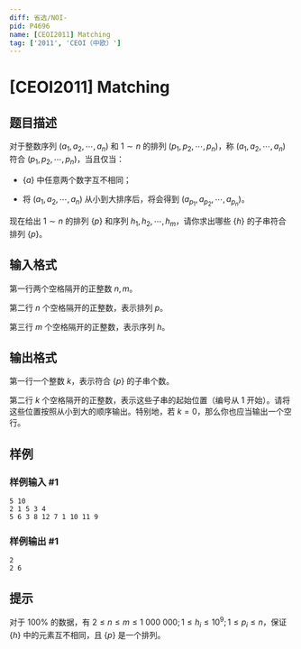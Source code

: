 ```yaml
---
diff: 省选/NOI-
pid: P4696
name: [CEOI2011] Matching
tag: ['2011', 'CEOI（中欧）']
---
```

# [CEOI2011] Matching
## 题目描述

对于整数序列 $(a_1,a_2,\cdots,a_n)$ 和 $1\sim n$ 的排列 $(p_1,p_2,\cdots,p_n)$，称 $(a_1,a_2,\cdots,a_n)$ 符合 $(p_1,p_2,\cdots,p_n)$，当且仅当：

-    $\{a\}$ 中任意两个数字互不相同；

-    将 $(a_1,a_2,\cdots,a_n)$ 从小到大排序后，将会得到 $(a_{p_1},a_{p_2},\cdots,a_{p_n})$。

现在给出 $1\sim n$ 的排列 $\{p\}$ 和序列 $h_1,h_2,\cdots,h_m$​​，请你求出哪些 $\{h\}$ 的子串符合排列 $\{p\}$。

## 输入格式

第一行两个空格隔开的正整数 $n,m$。

第二行 $n$ 个空格隔开的正整数，表示排列 $p$。

第三行 $m$ 个空格隔开的正整数，表示序列 $h$。
## 输出格式

第一行一个整数 $k$，表示符合 $\{p\}$ 的子串个数。

第二行 $k$ 个空格隔开的正整数，表示这些子串的起始位置（编号从 $1$ 开始）。请将这些位置按照从小到大的顺序输出。特别地，若 $k=0$，那么你也应当输出一个空行。
## 样例

### 样例输入 #1
```
5 10
2 1 5 3 4
5 6 3 8 12 7 1 10 11 9
```
### 样例输出 #1
```
2
2 6
```
## 提示

对于 $100\%$ 的数据，有 $2\le n\le m\le 1\ 000\ 000;1\le h_i\le 10^9;1\le p_i\le n$，保证 $\{h\}$ 中的元素互不相同，且 $\{p\}$ 是一个排列。
